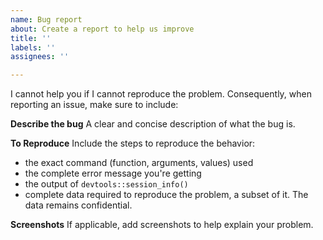 ```yaml
---
name: Bug report
about: Create a report to help us improve
title: ''
labels: ''
assignees: ''

---
```


I cannot help you if I cannot reproduce the problem.
Consequently, when reporting an issue, make sure to include:

**Describe the bug**
A clear and concise description of what the bug is.

**To Reproduce**
Include the steps to reproduce the behavior:
* the exact command (function, arguments, values) used
* the complete error message you're getting
* the output of `devtools::session_info()`
* complete data required to reproduce the problem, a subset of it. The data remains confidential.

**Screenshots**
If applicable, add screenshots to help explain your problem.
